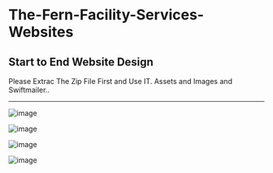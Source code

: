 # The-Fern-Facility-Services-Websites
Start to End Website Design
-----------------------------------------------------------
Please Extrac The Zip File First and Use IT.
Assets and Images and Swiftmailer..

------------------------------------------------

![image](https://github.com/user-attachments/assets/54188ae9-fd4a-46b9-bf79-7aac0938ae7e)


![image](https://github.com/user-attachments/assets/221610cc-f813-4baa-81d8-a49cea475806)


![image](https://github.com/user-attachments/assets/08e357c1-4f91-4b09-9e24-5434cfd18ddc)


![image](https://github.com/user-attachments/assets/116d93eb-fc5f-4b12-b9e4-f96e14ec6146)
